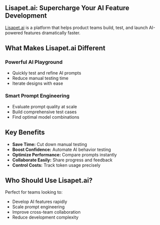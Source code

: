 ## Lisapet.ai: Supercharge Your AI Feature Development

[Lisapet.ai](https://www.lisapet.ai/) is a platform that helps product teams build, test, and launch AI-powered features dramatically faster.

## What Makes Lisapet.ai Different

### Powerful AI Playground
- Quickly test and refine AI prompts
- Reduce manual testing time
- Iterate designs with ease

### Smart Prompt Engineering
- Evaluate prompt quality at scale
- Build comprehensive test cases
- Find optimal model combinations

## Key Benefits

- **Save Time:** Cut down manual testing
- **Boost Confidence:** Automate AI behavior testing
- **Optimize Performance:** Compare prompts instantly
- **Collaborate Easily:** Share progress and feedback
- **Control Costs:** Track token usage precisely

## Who Should Use Lisapet.ai?

Perfect for teams looking to:
- Develop AI features rapidly
- Scale prompt engineering
- Improve cross-team collaboration
- Reduce development complexity

